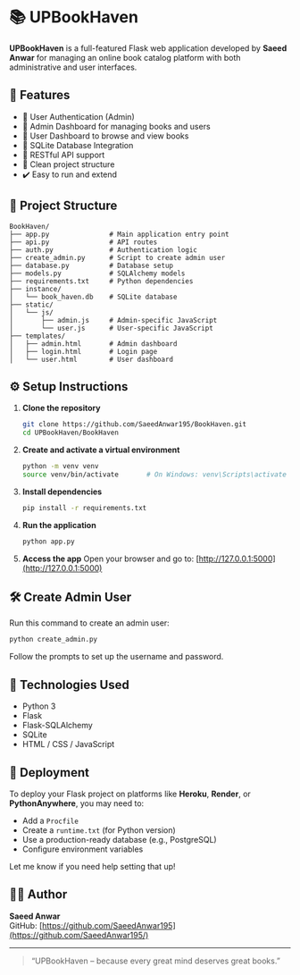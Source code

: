 # 📚 UPBookHaven

**UPBookHaven** is a full-featured Flask web application developed by **Saeed Anwar** for managing an online book catalog platform with both administrative and user interfaces.

## 🚀 Features

- 🔐 User Authentication (Admin)
- 📘 Admin Dashboard for managing books and users
- 👤 User Dashboard to browse and view books
- 💾 SQLite Database Integration
- 📡 RESTful API support
- 📁 Clean project structure
- ✔️ Easy to run and extend

## 🧱 Project Structure

```
BookHaven/
├── app.py               # Main application entry point
├── api.py               # API routes
├── auth.py              # Authentication logic
├── create_admin.py      # Script to create admin user
├── database.py          # Database setup
├── models.py            # SQLAlchemy models
├── requirements.txt     # Python dependencies
├── instance/
│   └── book_haven.db    # SQLite database
├── static/
│   └── js/
│       ├── admin.js     # Admin-specific JavaScript
│       └── user.js      # User-specific JavaScript
├── templates/
│   ├── admin.html       # Admin dashboard
│   ├── login.html       # Login page
│   └── user.html        # User dashboard
```

## ⚙️ Setup Instructions

1. **Clone the repository**
   ```bash
   git clone https://github.com/SaeedAnwar195/BookHaven.git
   cd UPBookHaven/BookHaven
   ```

2. **Create and activate a virtual environment**
   ```bash
   python -m venv venv
   source venv/bin/activate       # On Windows: venv\Scripts\activate
   ```

3. **Install dependencies**
   ```bash
   pip install -r requirements.txt
   ```

4. **Run the application**
   ```bash
   python app.py
   ```

5. **Access the app**
   Open your browser and go to: [http://127.0.0.1:5000](http://127.0.0.1:5000)

## 🛠️ Create Admin User

Run this command to create an admin user:

```bash
python create_admin.py
```

Follow the prompts to set up the username and password.

## 🧪 Technologies Used

- Python 3
- Flask
- Flask-SQLAlchemy
- SQLite
- HTML / CSS / JavaScript

## 🚀 Deployment

To deploy your Flask project on platforms like **Heroku**, **Render**, or **PythonAnywhere**, you may need to:
- Add a `Procfile`
- Create a `runtime.txt` (for Python version)
- Use a production-ready database (e.g., PostgreSQL)
- Configure environment variables

Let me know if you need help setting that up!

## 👨‍💻 Author

**Saeed Anwar**  
GitHub: [https://github.com/SaeedAnwar195](https://github.com/SaeedAnwar195/)

---

> “UPBookHaven – because every great mind deserves great books.”
